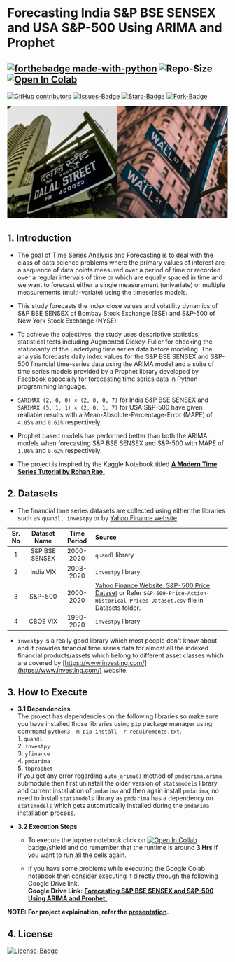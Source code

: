 # Forecasting India S&P BSE SENSEX and USA S&P-500 Using ARIMA and Prophet

[![forthebadge made-with-python](https://img.shields.io/badge/Python-FFD43B?style=for-the-badge&logo=python&logoColor=black)](https://www.python.org/) 
![Repo-Size](https://img.shields.io/github/repo-size/strikersps/Forecasting-India-and-USA-Benchmark-Indices-Using-ARIMA-and-Prophet?color=%23ff0000&style=for-the-badge)
[![Open In Colab](https://colab.research.google.com/assets/colab-badge.svg)](https://colab.research.google.com/drive/19I3GRRTxayNGI_QF6kzAeBcfp6L8lGA-?usp=sharing)
------------------------------------------------------------------------------------------------------------------------------------------------------------------
[![GitHub contributors](https://img.shields.io/github/contributors/strikersps/Forecasting-BSE-SENSEX-and-S-and-P-500-Using-ARIMA-and-Prophet.svg)](https://github.com/strikersps/Forecasting-BSE-SENSEX-and-S-and-P-500-Using-ARIMA-and-Prophet/graphs/contributors)
[![Issues-Badge](https://img.shields.io/github/issues/strikersps/Forecasting-BSE-SENSEX-and-S-and-P-500-Using-ARIMA-and-Prophet?style=plastic)](https://github.com/strikersps/Forecasting-BSE-SENSEX-and-S-and-P-500-Using-ARIMA-and-Prophet/issues)
[![Stars-Badge](https://img.shields.io/github/stars/strikersps/Forecasting-BSE-SENSEX-and-S-and-P-500-Using-ARIMA-and-Prophet?style=plastic)](https://github.com/strikersps/Forecasting-BSE-SENSEX-and-S-and-P-500-Using-ARIMA-and-Prophet/stargazers)
[![Fork-Badge](https://img.shields.io/github/forks/strikersps/Forecasting-BSE-SENSEX-and-S-and-P-500-Using-ARIMA-and-Prophet?style=plastic)](https://github.com/strikersps/Forecasting-India-and-USA-Benchmark-Indices-Using-ARIMA-and-Prophet/network/members)

![Dalal Street and Wall Street Photo](https://github.com/strikersps/Forecasting-BSE-SENSEX-and-S-and-P-500-Using-ARIMA-and-Prophet/blob/main/Dalal-and-Wall-Street.jpg)

## 1. Introduction  
- The goal of Time Series Analysis and Forecasting is to deal with the class of data science problems where the primary values of interest are a sequence of data points measured over a period of time or recorded over a regular intervals of time or which are equally spaced in time and we want to forecast either a single measurement (univariate) or multiple measurements (multi-variate) using the timeseries models. 

- This study forecasts the index close values and volatility dynamics of S&P BSE SENSEX of Bombay Stock Exchange (BSE) and S&P-500 of New York Stock Exchange (NYSE).  

- To achieve the objectives, the study uses descriptive statistics, statistical tests including Augmented Dickey-Fuller for checking the stationarity of the underlying time series data before modeling. The analysis forecasts daily index values for the S&P BSE SENSEX and S&P-500 financial time-series data using the ARIMA model and a suite of time series models provided by a Prophet library developed by Facebook especially for forecasting time series data in Python programming language.  

- `SARIMAX (2, 0, 0) × (2, 0, 0, 7)` for India S&P BSE SENSEX and `SARIMAX (5, 1, 1) × (2, 0, 1, 7)` for USA S&P-500 have given realiable results with a Mean-Absolute-Percentage-Error (MAPE) of `4.05%` and `0.61%` respectively. 

- Prophet based models has performed better than both the ARIMA models when forecasting S&P BSE SENSEX and S&P-500 with MAPE of `1.06%` and `0.62%` respectively.

- The project is inspired by the Kaggle Notebook titled [**A Modern Time Series Tutorial by Rohan Rao.**](https://www.kaggle.com/rohanrao/a-modern-time-series-tutorial)

## 2. Datasets
- The financial time series datasets are collected using either the libraries such as `quandl, investpy` or by [Yahoo Finance website](https://finance.yahoo.com/).  

|Sr. No | Dataset Name  | Time Period | Source |
|:------:| :-------------: | :-----------: | :------ |
|1 | S&P BSE SENSEX  | 2000-2020 | `quandl` library  |
|2 | India VIX  | 2008-2020 | `investpy` library  |
|3 | S&P-500 | 2000-2020 | [Yahoo Finance Website: S&P-500 Price Dataset](https://finance.yahoo.com/quote/%5EGSPC/history?p=%5EGSPC&guccounter=1) or Refer `S&P-500-Price-Action-Historical-Prices-Dataset.csv` file in Datasets folder.| 
|4 | CBOE VIX | 1990-2020 | `investpy` library |

- `investpy` is a really good library which most people don't know about and it provides financial time series data for almost all the indexed financial products/assets which belong to different asset classes which are covered by [https://www.investing.com/](https://www.investing.com/) website. 

## 3. How to Execute  
   - **3.1 Dependencies**  
    The project has dependencies on the following libraries so make sure you have installed those libraries using `pip` package manager using command `python3 -m pip install -r requirements.txt`.  
    1. `quandl`  
    2. `investpy`  
    3. `yfinance`  
    4. `pmdarima`  
    5. `fbprophet`  
    If you get any error regarding `auto_arima()` method of `pmdadrima.arima` submodule then first uninstall the older version of `statsmodels` library and current installation of `pmdarima` and then again install `pmdarima`, no need to install `statsmodels` library as `pmdarima` has a dependency on `statsmodels` which gets automatically installed during the `pmdarima` installation process.

- **3.2 Execution Steps**  
   - To execute the jupyter notebook click on [![Open In Collab](https://colab.research.google.com/assets/colab-badge.svg)](https://colab.research.google.com/drive/19I3GRRTxayNGI_QF6kzAeBcfp6L8lGA-?usp=sharing) badge/shield and do remember that the runtime is around **3 Hrs** if you want to run all the cells again.

  - If you have some problems while executing the Google Colab notebook then consider executing it directly through the following Google Drive link.  
**Google Drive Link:** [**Forecasting S&P BSE SENSEX and S&P-500 Using ARIMA and Prophet.**](https://drive.google.com/drive/folders/17RuDveL9qG37_gbPA2vmt_7HgxCipuMA?usp=sharing)  

**NOTE:** **For project explaination, refer the [presentation](https://drive.google.com/file/d/1wo6zmQd_fzlPBcW3QkmqXxgmvAEN0z9g/view?usp=sharing).**

## 4. License
[![License-Badge](https://img.shields.io/github/license/strikersps/Forecasting-India-and-USA-Benchmark-Indices-Using-ARIMA-and-Prophet?color=red&style=for-the-badge)](https://github.com/strikersps/Forecasting-BSE-SENSEX-and-S-and-P-500-Using-ARIMA-and-Prophet/blob/main/LICENSE)
